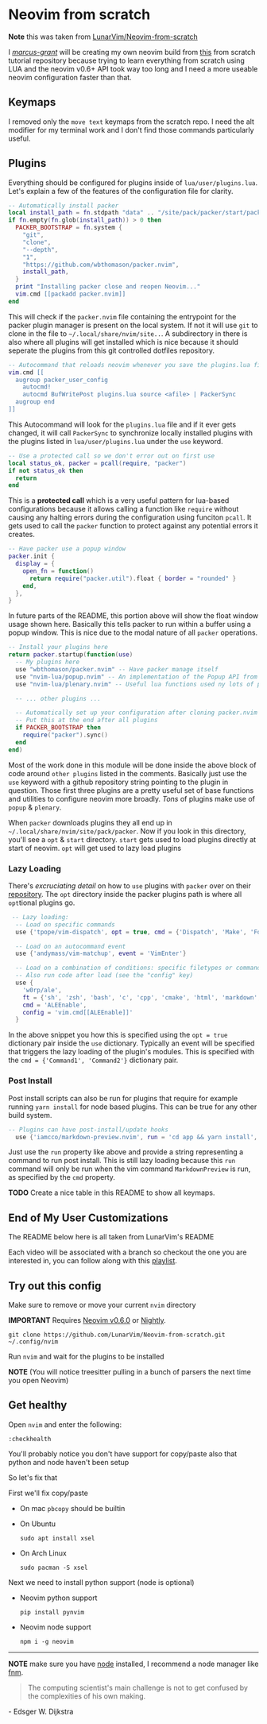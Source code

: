 # Neovim from scratch

**Note** this was taken from [LunarVim/Neovim-from-scratch](https://github.com/LunarVim/Neovim-from-scratch)

I *[marcus-grant](https://github.com/marcus-grant)* will be creating my own neovim build from [this](https://github.com/LunarVim/Neovim-from-scratch) from scratch tutorial repository because trying to learn everything from scratch using LUA and the neovim v0.6+ API took way too long and I need a more useable neovim configuration faster than that.

## Keymaps

I removed only the `move text` keymaps from the scratch repo. I need the alt modifier for my terminal work and I don't find those commands particularly useful.

## Plugins

Everything should be configured for plugins inside of `lua/user/plugins.lua`. Let's explain a few of the features of the configuration file for clarity.

```lua
-- Automatically install packer
local install_path = fn.stdpath "data" .. "/site/pack/packer/start/packer.nvim"
if fn.empty(fn.glob(install_path)) > 0 then
  PACKER_BOOTSTRAP = fn.system {
    "git",
    "clone",
    "--depth",
    "1",
    "https://github.com/wbthomason/packer.nvim",
    install_path,
  }
  print "Installing packer close and reopen Neovim..."
  vim.cmd [[packadd packer.nvim]]
end
```

This will check if the `packer.nvim` file containing the entrypoint for the packer plugin manager is present on the local system. If not it will use `git` to clone in the file to `~/.local/share/nvim/site..`. A subdirectory in there is also where all plugins will get installed which is nice because it should seperate the plugins from this git controlled dotfiles repository.

```lua
-- Autocommand that reloads neovim whenever you save the plugins.lua file
vim.cmd [[
  augroup packer_user_config
    autocmd!
    autocmd BufWritePost plugins.lua source <afile> | PackerSync
  augroup end
]]
```

This Autocommand will look for the `plugins.lua` file and if it ever gets changed, it will call `PackerSync` to synchronize locally installed plugins with the plugins listed in `lua/user/plugins.lua` under the `use` keyword.

```lua
-- Use a protected call so we don't error out on first use
local status_ok, packer = pcall(require, "packer")
if not status_ok then
  return
end
```

This is a **protected call** which is a very useful pattern for lua-based configurations because it allows calling a function like `require` without causing any halting errors during the configuration using funciton `pcall`. It gets used to call the `packer` function to protect against any potential errors it creates.

```lua
-- Have packer use a popup window
packer.init {
  display = {
    open_fn = function()
      return require("packer.util").float { border = "rounded" }
    end,
  },
}
```

In future parts of the README, this portion above will show the float window usage shown here. Basically this tells packer to run within a buffer using a popup window. This is nice due to the modal nature of all `packer` operations.

```lua
-- Install your plugins here
return packer.startup(function(use)
  -- My plugins here
  use "wbthomason/packer.nvim" -- Have packer manage itself
  use "nvim-lua/popup.nvim" -- An implementation of the Popup API from vim in Neovim
  use "nvim-lua/plenary.nvim" -- Useful lua functions used ny lots of plugins

  -- ... other plugins ...

  -- Automatically set up your configuration after cloning packer.nvim
  -- Put this at the end after all plugins
  if PACKER_BOOTSTRAP then
    require("packer").sync()
  end
end)
```

Most of the work done in this module will be done inside the above block of code around `other plugins` listed in the comments. Basically just use the `use` keyword with a github repository string pointing to the plugin in question. Those first three plugins are a pretty useful set of base functions and utilities to configure neovim more broadly. *Tons* of plugins make use of  `popup` & `plenary`.

When `packer` downloads plugins they all end up in `~/.local/share/nvim/site/pack/packer`. Now if you look in this directory, you'll see a `opt` & `start` directory. `start` gets used to load plugins directly at start of neovim. `opt` will get used to lazy load plugins

### Lazy Loading

There's *excruciating detail* on how to `use` plugins with `packer` over on their [repository](https://github.com/wbthomason/packer.nvim). The `opt` directory inside the packer plugins path is where all `opt`tional plugins go.

```lua
 -- Lazy loading:
  -- Load on specific commands
  use {'tpope/vim-dispatch', opt = true, cmd = {'Dispatch', 'Make', 'Focus', 'Start'}}

  -- Load on an autocommand event
  use {'andymass/vim-matchup', event = 'VimEnter'}

  -- Load on a combination of conditions: specific filetypes or commands
  -- Also run code after load (see the "config" key)
  use {
    'w0rp/ale',
    ft = {'sh', 'zsh', 'bash', 'c', 'cpp', 'cmake', 'html', 'markdown', 'racket', 'vim', 'tex'},
    cmd = 'ALEEnable',
    config = 'vim.cmd[[ALEEnable]]'
  }
```

In the above snippet you how this is specified using the `opt = true` dictionary pair inside the `use` dictionary. Typically an event will be specified that triggers the lazy loading of the plugin's modules. This is specified with the `cmd = {'Command1', 'Command2'}` dictionary pair.

### Post Install

Post install scripts can also be run for plugins that require for example running `yarn install` for node based plugins. This can be true for any other build system.

```lua
-- Plugins can have post-install/update hooks
  use {'iamcco/markdown-preview.nvim', run = 'cd app && yarn install', cmd = 'MarkdownPreview'}
```

Just use the `run` property like above and provide a string representing a command to run post install. This is still lazy loading because this `run` command will only be run when the vim command `MarkdownPreview` is run, as specified by the `cmd` property.

**TODO** Create a nice table in this README to show all keymaps.

## End of My User Customizations

The README below here is all taken from LunarVim's README

Each video will be associated with a branch so checkout the one you are interested in, you can follow along with this [playlist](https://www.youtube.com/watch?v=ctH-a-1eUME&list=PLhoH5vyxr6Qq41NFL4GvhFp-WLd5xzIzZ).

## Try out this config

Make sure to remove or move your current `nvim` directory

**IMPORTANT** Requires [Neovim v0.6.0](https://github.com/neovim/neovim/releases/tag/v0.6.0) or [Nightly](https://github.com/neovim/neovim/releases/tag/nightly). 
```
git clone https://github.com/LunarVim/Neovim-from-scratch.git ~/.config/nvim
```

Run `nvim` and wait for the plugins to be installed 

**NOTE** (You will notice treesitter pulling in a bunch of parsers the next time you open Neovim) 

## Get healthy

Open `nvim` and enter the following:

```
:checkhealth
```

You'll probably notice you don't have support for copy/paste also that python and node haven't been setup

So let's fix that

First we'll fix copy/paste

- On mac `pbcopy` should be builtin

- On Ubuntu

  ```
  sudo apt install xsel
  ```

- On Arch Linux

  ```
  sudo pacman -S xsel
  ```

Next we need to install python support (node is optional)

- Neovim python support

  ```
  pip install pynvim
  ```

- Neovim node support

  ```
  npm i -g neovim
  ```
---

**NOTE** make sure you have [node](https://nodejs.org/en/) installed, I recommend a node manager like [fnm](https://github.com/Schniz/fnm).

> The computing scientist's main challenge is not to get confused by the complexities of his own making. 

\- Edsger W. Dijkstra
